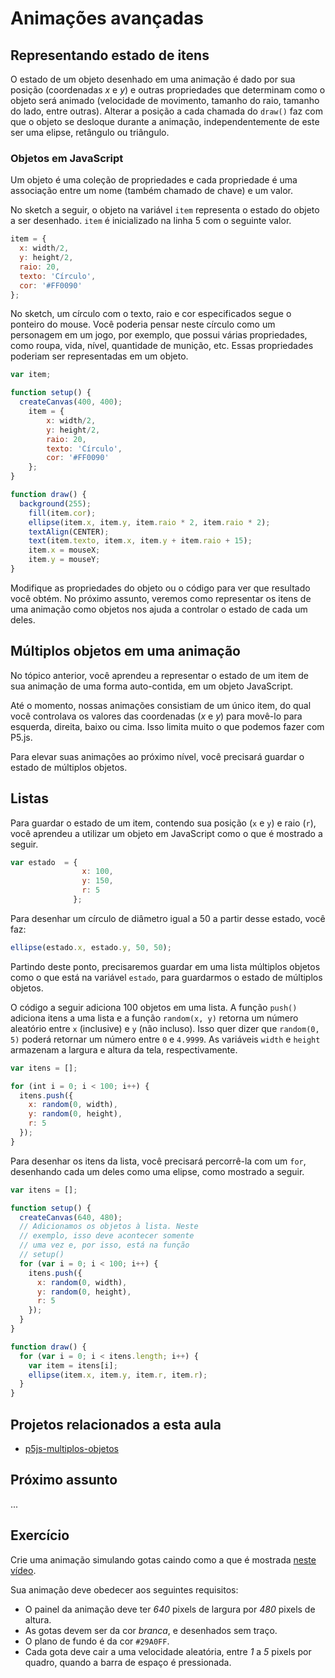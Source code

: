 # Animações avançadas

## Representando estado de itens

O estado de um objeto desenhado em uma animação é dado por sua posição (coordenadas *x* e *y*) e outras propriedades que determinam como o objeto será animado (velocidade de movimento, tamanho do raio, tamanho do lado, entre outras). Alterar a posição a cada chamada do `draw()` faz com que o objeto se desloque durante a animação, independentemente de este ser uma elipse, retângulo ou triângulo.

### Objetos em JavaScript

Um objeto é uma coleção de propriedades e cada propriedade é uma associação entre um nome (também chamado de chave) e um valor.

No sketch a seguir, o objeto na variável `item` representa o estado do objeto a ser desenhado. `item` é inicializado na linha 5 com o seguinte valor.

```javascript
item = {
  x: width/2,
  y: height/2,
  raio: 20,
  texto: 'Círculo',
  cor: '#FF0090'
};
```

No sketch, um círculo com o texto, raio e cor especificados segue o ponteiro do mouse. Você poderia pensar neste círculo como um personagem em um jogo, por exemplo, que possui várias propriedades, como roupa, vida, nível, quantidade de munição, etc. Essas propriedades poderiam ser representadas em um objeto.

```javascript
var item;

function setup() {
  createCanvas(400, 400);
	item = {
		x: width/2,
		y: height/2,
		raio: 20,
		texto: 'Círculo',
		cor: '#FF0090'
	};
}

function draw() {
  background(255);
	fill(item.cor);
	ellipse(item.x, item.y, item.raio * 2, item.raio * 2);
	textAlign(CENTER);
	text(item.texto, item.x, item.y + item.raio + 15);
	item.x = mouseX;
	item.y = mouseY;
}
```

Modifique as propriedades do objeto ou o código para ver que resultado você obtém. No próximo assunto, veremos como representar os itens de uma animação como objetos nos ajuda a controlar o estado de cada um deles.

## Múltiplos objetos em uma animação

No tópico anterior, você aprendeu a representar o estado de um item de sua animação de uma forma auto-contida, em um objeto JavaScript.

Até o momento, nossas animações consistiam de um único item, do qual você controlava os valores das coordenadas (*x* e *y*) para movê-lo para esquerda, direita, baixo ou cima. Isso limita muito o que podemos fazer com P5.js.

Para elevar suas animações ao próximo nível, você precisará guardar o estado de múltiplos objetos.

## Listas

Para guardar o estado de um item, contendo sua posição (`x` e `y`) e raio (`r`), você aprendeu a utilizar um objeto em JavaScript como o que é mostrado a seguir.

```javascript
var estado  = {
                x: 100,
                y: 150,
                r: 5
              };
```

Para desenhar um círculo de diâmetro igual a 50 a partir desse estado, você faz:

```javascript
ellipse(estado.x, estado.y, 50, 50);
```

Partindo deste ponto, precisaremos guardar em uma lista múltiplos objetos como o que está na variável `estado`, para guardarmos o estado de múltiplos objetos.

O código a seguir adiciona 100 objetos em uma lista. A função `push()` adiciona itens a uma lista e a função `random(x, y)` retorna um número aleatório entre `x` (inclusive) e `y` (não incluso). Isso quer dizer que `random(0, 5)` poderá retornar um número entre `0` e `4.9999`. As variáveis `width` e `height` armazenam a largura e altura da tela, respectivamente.

```javascript
var itens = [];

for (int i = 0; i < 100; i++) {
  itens.push({
    x: random(0, width),
    y: random(0, height),
    r: 5
  });
}
```

Para desenhar os itens da lista, você precisará percorrê-la com um `for`, desenhando cada um deles como uma elipse, como mostrado a seguir.

```javascript
var itens = [];

function setup() {
  createCanvas(640, 480);
  // Adicionamos os objetos à lista. Neste
  // exemplo, isso deve acontecer somente
  // uma vez e, por isso, está na função
  // setup()
  for (var i = 0; i < 100; i++) {
    itens.push({
      x: random(0, width),
      y: random(0, height),
      r: 5
    });
  }
}

function draw() {
  for (var i = 0; i < itens.length; i++) {
    var item = itens[i];
    ellipse(item.x, item.y, item.r, item.r);
  }
}
```

## Projetos relacionados a esta aula

* [p5js-multiplos-objetos](https://github.com/antoniojnr/ipw/tree/master/projetos/p5js-multiplos-objetos)

## Próximo assunto

...

## Exercício

Crie uma animação simulando gotas caindo como a que é mostrada [neste vídeo](https://youtu.be/SLCJ0A8fdkg).

Sua animação deve obedecer aos seguintes requisitos:
* O painel da animação deve ter *640* pixels de largura por *480* pixels de altura.
* As gotas devem ser da cor *branca*, e desenhados sem traço.
* O plano de fundo é da cor `#29A0FF`.
* Cada gota deve cair a uma velocidade aleatória, entre *1* a *5* pixels por quadro, quando a barra de espaço é pressionada.
